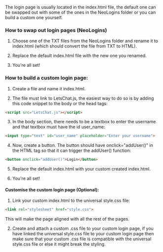 The login page is usually located in the index.html file, the default one can be swapped out with some of the ones in the NeoLogins folder or you can build a custom one yourself.

### How to swap out login pages (NeoLogins)

1. Choose one of the TXT files from the NeoLogins folder and rename it to index.html (which should convert the file from TXT to HTML).

2. Replace the default index.html file with the new one you renamed.

3. You're all set!

### How to build a custom login page:

1. Create a file and name it index.html.

2. The file must link to LetsChat.js, the easiest way to do so is by adding this code snippet to the body or the head tags:

```HTML
<script src="LetsChat.js"></script>
```

3. In the body section, there needs to be a textbox to enter the username and that textbox must have the id user_name:
```HTML
<input type="text" id="user_name" placeholder="Enter your username">
```

4. Now, create a button. The button should have onclick="addUser()" in the HTML tag so that it can trigger the addUser() function:
```HTML
<button onclick="addUser()">Login</button>
```

5. Replace the default index.html with your custom created index.html.

6. You're all set!

#### Customise the custom login page (Optional):

1. Link your custom index.html to the universal style.css file:
```HTML
<link rel="stylesheet" href="style.css">
```
This will make the page aligned with all the rest of the pages.

2. Create and attach a custom .css file to your custom login page, if you have linked the universal style.css file to your custom login page then make sure that your custom .css file is compatible with the universal style.css file or else it might break the styling.
